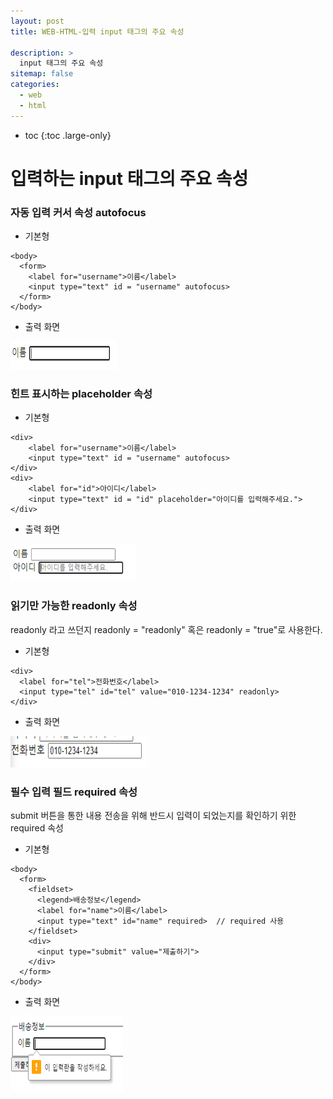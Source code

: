 ```yaml
---
layout: post
title: WEB-HTML-입력 input 태그의 주요 속성

description: >
  input 태그의 주요 속성
sitemap: false
categories:
  - web
  - html
---
```


* toc
{:toc .large-only}

# 입력하는 input 태그의 주요 속성

### 자동 입력 커서 속성 autofocus

- 기본형

~~~
<body>
  <form>
    <label for="username">이름</label>
    <input type="text" id = "username" autofocus>
  </form>
</body>
~~~

- 출력 화면

<img src="/assets/img/blog/web/html/post14/1.PNG" width="170" height="45">


### 힌트 표시하는 placeholder 속성

- 기본형

~~~
<div>
    <label for="username">이름</label>
    <input type="text" id = "username" autofocus>
</div>
<div>
    <label for="id">아이디</label>
    <input type="text" id = "id" placeholder="아이디를 입력해주세요.">
</div>
~~~

- 출력 화면

<img src="/assets/img/blog/web/html/post14/2.PNG" width="200" height="60">

### 읽기만 가능한 readonly 속성

readonly 라고 쓰던지 readonly = "readonly" 혹은 readonly = "true"로 사용한다.

- 기본형

~~~
<div>
  <label for="tel">전화번호</label>
  <input type="tel" id="tel" value="010-1234-1234" readonly>
</div>
~~~

- 출력 화면

<img src="/assets/img/blog/web/html/post14/3.PNG" width="220" height="50">

### 필수 입력 필드 required 속성

submit 버튼을 통한 내용 전송을 위해 반드시 입력이 되었는지를 확인하기 위한 required 속성

- 기본형

~~~
<body>
  <form>
    <fieldset>
      <legend>배송정보</legend>
      <label for="name">이름</label>
      <input type="text" id="name" required>  // required 사용
    </fieldset>
    <div>
      <input type="submit" value="제출하기">
    </div>
  </form>
</body>
~~~

- 출력 화면

<img src="/assets/img/blog/web/html/post14/4.PNG" width="180" height="120">
